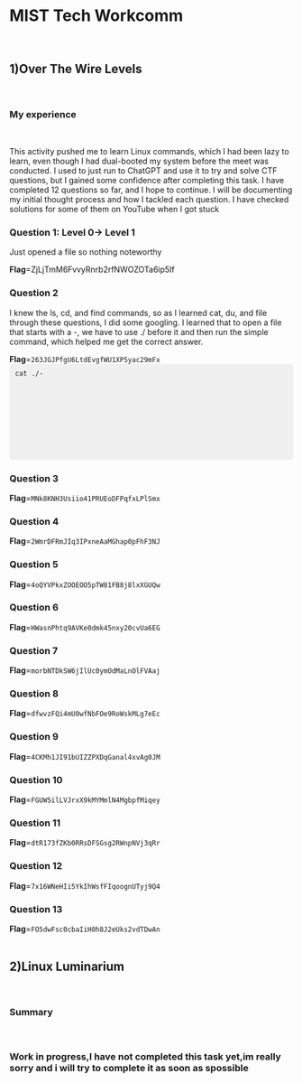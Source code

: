 <h1>MIST Tech Workcomm</h1>
<br>
<h2>1)Over The Wire Levels </h2>
<br>
<h3>My experience</h3>
<br>
<p>This activity pushed me to learn Linux commands, which I had been lazy to learn, even though I had dual-booted my system before the meet was conducted. I used to just run to ChatGPT and use it to try and solve CTF questions, but I gained some confidence after completing this task. I have completed 12 questions so far, and I hope to continue. I will be documenting my initial thought process and how I tackled each question. I have checked solutions for some of them on YouTube when I got stuck </p>

<h3>Question 1: Level 0→ Level 1</h3>
<p>Just opened a file so nothing noteworthy</p>
<b>Flag</b>=ZjLjTmM6FvvyRnrb2rfNWOZOTa6ip5If<br>


<h3>Question 2</h3>
<p>I knew the ls, cd, and find commands, so as I learned cat, du, and file through these questions, I did some googling. I learned that to open a file that starts with a -, we have to use ./ before it and then run the simple command, which helped me get the correct answer.</p><b>Flag</b>=<code>263JGJPfgU6LtdEvgfWU1XP5yac29mFx</code><br>
<div style="background-color: #f0f0f0; padding: 10px; border-radius: 5px; height: 150px; overflow: auto;">
    <code>cat ./-</code>
</div>
<h3>Question 3</h3>
<b>Flag</b>=<code>MNk8KNH3Usiio41PRUEoDFPqfxLPlSmx</code><br>

<h3>Question 4</h3>
<b>Flag</b>=<code>2WmrDFRmJIq3IPxneAaMGhap0pFhF3NJ</code><br>

<h3>Question 5</h3>
<b>Flag</b>=<code>4oQYVPkxZOOEOO5pTW81FB8j8lxXGUQw</code><br>

<h3>Question 6</h3>
<b>Flag</b>=<code>HWasnPhtq9AVKe0dmk45nxy20cvUa6EG</code><br>

<h3>Question 7</h3>
<b>Flag</b>=<code>morbNTDkSW6jIlUc0ymOdMaLnOlFVAaj</code><br>

<h3>Question 8</h3>
<b>Flag</b>=<code>dfwvzFQi4mU0wfNbFOe9RoWskMLg7eEc</code><br>

<h3>Question 9</h3>
<b>Flag</b>=<code>4CKMh1JI91bUIZZPXDqGanal4xvAg0JM</code><br>

<h3>Question 10</h3>
<b>Flag</b>=<code>FGUW5ilLVJrxX9kMYMmlN4MgbpfMiqey</code><br>

<h3>Question 11</h3>
<b>Flag</b>=<code>dtR173fZKb0RRsDFSGsg2RWnpNVj3qRr</code><br>

<h3>Question 12</h3>
<b>Flag</b>=<code>7x16WNeHIi5YkIhWsfFIqoognUTyj9Q4</code><br>

<h3>Question 13</h3>
<b>Flag</b>=<code>FO5dwFsc0cbaIiH0h8J2eUks2vdTDwAn</code><br>

<br>
<h2>2)Linux Luminarium</h2>
<br>
<h3>Summary<h3>
<br>
<p>Work in progress,I have not completed this task yet,im really sorry and i will try to complete it as soon as spossible </p>
